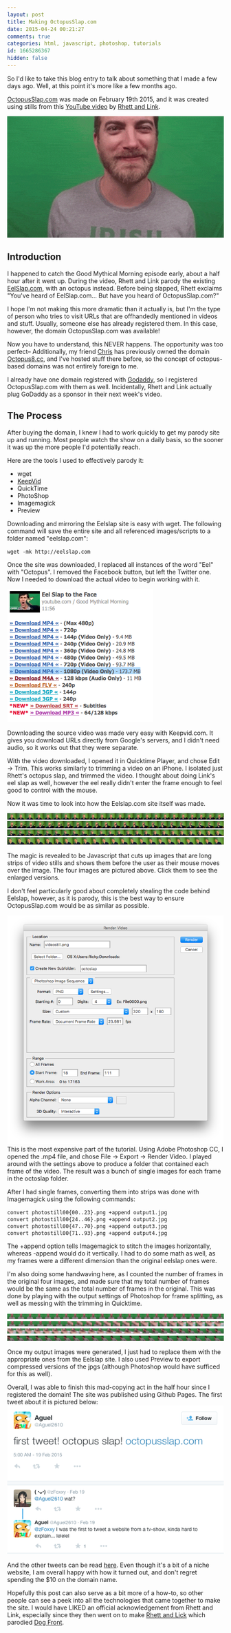 ```yaml
---
layout: post
title: Making OctopusSlap.com
date: 2015-04-24 00:21:27
comments: true
categories: html, javascript, photoshop, tutorials
id: 1665286367
hidden: false
---
```


So I'd like to take this blog entry to talk about something that I made a few days ago. Well, at this point it's more like a few months ago. 

[OctopusSlap.com](http://octopusslap.com) was made on February 19th 2015, and it was created using stills from this [YouTube video](https://youtu.be/JJiKP1wkR6Q?t=404) by [Rhett and Link](https://www.youtube.com/rhettandlink2).

![Octopus Slap!](octoslap.gif)

## Introduction
I happened to catch the Good Mythical Morning episode early, about a half hour after it went up. During the video, Rhett and Link parody the existing [EelSlap.com](http://eelslap.com), with an octopus instead. Before being slapped, Rhett exclaims "You've heard of EelSlap.com... But have you heard of OctopusSlap.com?" 

I hope I'm not making this more dramatic than it actually is, but I'm the type of person who tries to visit URLs that are offhandedly mentioned in videos and stuff. Usually, someone else has already registered them. In this case, however, the domain OctopusSlap.com was available!

Now you have to understand, this NEVER happens. The opportunity was too perfect– Additionally, my friend [Chris](http://cciollaro.github.io) has previously owned the domain [Octopus8.cc](http://octopus8.cc), and I've hosted stuff there before, so the concept of octopus-based domains was not entirely foreign to me.

I already have one domain registered with [Godaddy](http://godaddy.com), so I registered OctopusSlap.com with them as well. Incidentally, Rhett and Link actually plug GoDaddy as a sponsor in their next week's video.

## The Process
After buying the domain, I knew I had to work quickly to get my parody site up and running. Most people watch the show on a daily basis, so the sooner it was up the more people I'd potentially reach. 

Here are the tools I used to effectively parody it:
- wget
- [KeepVid](http://keepvid.com)
- QuickTime
- PhotoShop 
- Imagemagick
- Preview

Downloading and mirroring the Eelslap site is easy with wget. The following command will save the entire site and all referenced images/scripts to a folder named "eelslap.com":
```
wget -mk http://eelslap.com
```

Once the site was downloaded, I replaced all instances of the word "Eel" with "Octopus". I removed the Facebook button, but left the Twitter one. Now I needed to download the actual video to begin working with it.

![Keepvid screenshot](keepvid.png)

Downloading the source video was made very easy with Keepvid.com. It gives you download URLs directly from Google's servers, and I didn't need audio, so it works out that they were separate.

With the video downloaded, I opened it in Quicktime Player, and chose Edit -> Trim. This works similarly to trimming a video on an iPhone. I isolated just Rhett's octopus slap, and trimmed the video. I thought about doing Link's eel slap as well, however the eel really didn't enter the frame enough to feel good to control with the mouse.

Now it was time to look into how the Eelslap.com site itself was made.

[![Eel slap pano 1](eelslap_site_panorama1.jpg)](http://eelslap.com/images/eelslap_site_panorama1.jpg)
[![Eel slap pano 2](eelslap_site_panorama2.jpg)](http://eelslap.com/images/eelslap_site_panorama2.jpg)
[![Eel slap pano 3](eelslap_site_panorama3.jpg)](http://eelslap.com/images/eelslap_site_panorama3.jpg)
[![Eel slap pano 4](eelslap_site_panorama4.jpg)](http://eelslap.com/images/eelslap_site_panorama4.jpg)

The magic is revealed to be Javascript that cuts up images that are long strips of video stills and shows them before the user as their mouse moves over the image. The four images are pictured above. Click them to see the enlarged versions.

I don't feel particularly good about completely stealing the code behind Eelslap, however, as it is parody, this is the best way to ensure OctopusSlap.com would be as similar as possible.

![Render video in photoshop](photoshop.png)
This is the most expensive part of the tutorial. Using Adobe Photoshop CC, I opened the .mp4 file, and chose File -> Export -> Render Video. I played around with the settings above to produce a folder that contained each frame of the video. The result was a bunch of single images for each frame in the octoslap folder.

After I had single frames, converting them into strips was done with Imagemagick using the following commands:
```
convert photostill00{00..23}.png +append output1.jpg
convert photostill00{24..46}.png +append output2.jpg
convert photostill00{47..70}.png +append output3.jpg
convert photostill00{71..93}.png +append output4.jpg
```
The +append option tells Imagemagick to stitch the images horizontally, whereas -append would do it vertically. I had to do some math as well, as my frames were a different dimension than the original eelslap ones were.

I'm also doing some handwaving here, as I counted the number of frames in the original four images, and made sure that my total number of frames would be the same as the total number of frames in the original. This was done by playing with the output settings of Photoshop for frame splitting, as well as messing with the trimming in Quicktime.

[![Octopus slap pano 1](out1.jpg)](http://octopusslap.com/images/out1.jpg)
[![Octopus slap pano 2](out2.jpg)](http://octopusslap.com/images/out2.jpg)
[![Octopus slap pano 3](out3.jpg)](http://octopusslap.com/images/out3.jpg)
[![Octopus slap pano 4](out4.jpg)](http://octopusslap.com/images/out4.jpg)

Once my output images were generated, I just had to replace them with the appropriate ones from the Eelslap site. I also used Preview to export compressed versions of the jpgs (although Photoshop would have sufficed for this as well).

Overall, I was able to finish this mad-copying act in the half hour since I registered the domain! The site was published using Github Pages. The first tweet about it is pictured below:
![first tweet about octopus slap](tweet.png)

And the other tweets can be read [here](https://twitter.com/search?q=octopusslap.com). Even though it's a bit of a niche website, I am overall happy with how it turned out, and don't regret spending the $10 on the domain name. 

Hopefully this post can also serve as a bit more of a how-to, so other people can see a peek into all the technologies that came together to make the site. I would have LIKED an official acknowledgement from Rhett and Link, especially since they then went on to make [Rhett and Lick](http://rhettandlick.com) which parodied [Dog Front](http://dogfront.com).